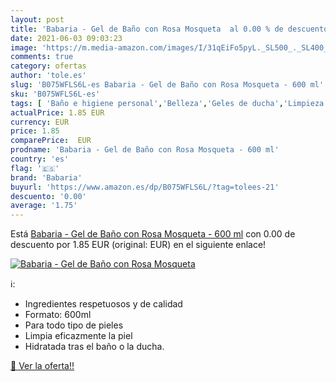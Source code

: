 ```yaml
---
layout: post
title: 'Babaria - Gel de Baño con Rosa Mosqueta  al 0.00 % de descuento'
date: 2021-06-03 09:03:23
image: 'https://m.media-amazon.com/images/I/31qEiFo5pyL._SL500_._SL400_.jpg'
comments: true
category: ofertas
author: 'tole.es'
slug: 'B075WFLS6L-es Babaria - Gel de Baño con Rosa Mosqueta - 600 ml'
sku: 'B075WFLS6L-es'
tags: [ 'Baño e higiene personal','Belleza','Geles de ducha','Limpieza personal','babaria', ]
actualPrice: 1.85 EUR
currency: EUR
price: 1.85
comparePrice:  EUR
prodname: 'Babaria - Gel de Baño con Rosa Mosqueta - 600 ml'
country: 'es'
flag: '🇪🇸'
brand: 'Babaria'
buyurl: 'https://www.amazon.es/dp/B075WFLS6L/?tag=tolees-21'
descuento: '0.00'
average: '1.75'
---
```


Está [Babaria - Gel de Baño con Rosa Mosqueta - 600 ml](https://www.amazon.es/dp/B075WFLS6L/?tag=tolees-21) con 0.00 de descuento por 1.85 EUR (original:  EUR) en el siguiente enlace!

[![Babaria - Gel de Baño con Rosa Mosqueta ](https://m.media-amazon.com/images/I/31qEiFo5pyL._SL500_._SL400_.jpg)](https://www.amazon.es/dp/B075WFLS6L/?tag=tolees-21)

ℹ️:

- Ingredientes respetuosos y de calidad
- Formato: 600ml
- Para todo tipo de pieles
- Limpia eficazmente la piel
- Hidratada tras el baño o la ducha.

[🛒 Ver la oferta!!](https://www.amazon.es/dp/B075WFLS6L/?tag=tolees-21)
